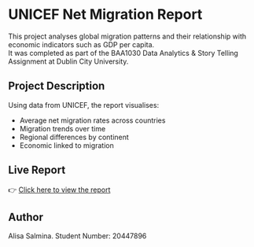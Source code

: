 # UNICEF Net Migration Report

This project analyses global migration patterns and their relationship with economic indicators such as GDP per capita.  
It was completed as part of the BAA1030 Data Analytics & Story Telling Assignment at Dublin City University.

## Project Description
Using data from UNICEF, the report visualises:
- Average net migration rates across countries
- Migration trends over time
- Regional differences by continent
- Economic linked to migration

## Live Report
👉 [Click here to view the report](https://alisa-salmina.github.io/BAA1030/unicef_python_final)

## Author
Alisa Salmina.
Student Number: 20447896
